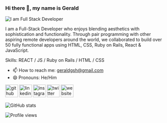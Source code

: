### Hi there 👋, my name is Gerald

![I am Full Stack Developer](https://i.imgur.com/c7GmAJf.png)

I am a Full-Stack Developer who enjoys blending aesthetics with sophistication and functionality. Through pair programming with other aspiring remote developers around the world, we collaborated to build over 50 fully functional apps using HTML, CSS, Ruby on Rails, React & JavaScript.

Skills: REACT / JS / Ruby on Rails / HTML / CSS

- 📫 How to reach me: geraldgsh@gmail.com 
- 😄 Pronouns: He/Him 


[<img src='https://cdn.jsdelivr.net/npm/simple-icons@3.0.1/icons/github.svg' alt='github' height='40'>](https://github.com/geraldgsh)  [<img src='https://cdn.jsdelivr.net/npm/simple-icons@3.0.1/icons/linkedin.svg' alt='linkedin' height='40'>](https://www.linkedin.com/in/geraldgsh/)  [<img src='https://cdn.jsdelivr.net/npm/simple-icons@3.0.1/icons/instagram.svg' alt='instagram' height='40'>](https://www.instagram.com/ggoh/)  [<img src='https://cdn.jsdelivr.net/npm/simple-icons@3.0.1/icons/twitter.svg' alt='twitter' height='40'>](https://twitter.com/geraldgsh)  [<img src='https://cdn.jsdelivr.net/npm/simple-icons@3.0.1/icons/icloud.svg' alt='website' height='40'>](https://geraldgsh.com)  

![GitHub stats](https://github-readme-stats.vercel.app/api?username=geraldgsh&show_icons=true)  

![Profile views](https://gpvc.arturio.dev/geraldgsh)  